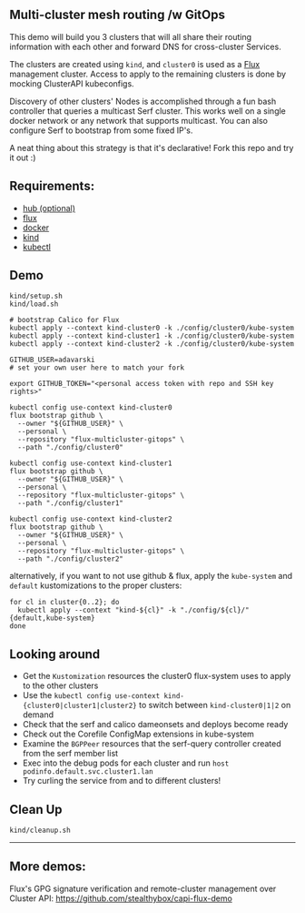 ## Multi-cluster mesh routing /w GitOps
This demo will build you 3 clusters that will all
share their routing information with each other and
forward DNS for cross-cluster Services.

The clusters are created using `kind`, and
`cluster0` is used as a [Flux](https://fluxcd.io) management cluster.
Access to apply to the remaining clusters is done by mocking ClusterAPI kubeconfigs.

Discovery of other clusters' Nodes is accomplished through
a fun bash controller that queries a multicast Serf cluster.
This works well on a single docker network or any network that supports multicast.
You can also configure Serf to bootstrap from some fixed IP's.

A neat thing about this strategy is that it's declarative!
Fork this repo and try it out :)

## Requirements:
   - [hub (optional)](https://cli.github.com/manual/installation)
   - [flux](https://fluxcd.io/flux/installation/)
   - [docker](https://docs.docker.com/engine/install/)
   - [kind](https://kind.sigs.k8s.io/docs/user/quick-start/)
   - [kubectl](https://kubernetes.io/docs/tasks/tools/)

## Demo

```shell
kind/setup.sh
kind/load.sh

# bootstrap Calico for Flux
kubectl apply --context kind-cluster0 -k ./config/cluster0/kube-system
kubectl apply --context kind-cluster1 -k ./config/cluster0/kube-system
kubectl apply --context kind-cluster2 -k ./config/cluster0/kube-system

GITHUB_USER=adavarski
# set your own user here to match your fork

export GITHUB_TOKEN="<personal access token with repo and SSH key rights>"

kubectl config use-context kind-cluster0
flux bootstrap github \
  --owner "${GITHUB_USER}" \
  --personal \
  --repository "flux-multicluster-gitops" \
  --path "./config/cluster0"

kubectl config use-context kind-cluster1
flux bootstrap github \
  --owner "${GITHUB_USER}" \
  --personal \
  --repository "flux-multicluster-gitops" \
  --path "./config/cluster1"

kubectl config use-context kind-cluster2
flux bootstrap github \
  --owner "${GITHUB_USER}" \
  --personal \
  --repository "flux-multicluster-gitops" \
  --path "./config/cluster2"
```
alternatively, if you want to not use github & flux, apply the `kube-system` and `default` kustomizations to the proper clusters:
```shell
for cl in cluster{0..2}; do
  kubectl apply --context "kind-${cl}" -k "./config/${cl}/"{default,kube-system}
done
```

## Looking around
- Get the `Kustomization` resources the cluster0 flux-system uses to apply to the other clusters
- Use the `kubectl config use-context kind-{cluster0|cluster1|cluster2}` to switch between `kind-cluster0|1|2` on demand
- Check that the serf and calico dameonsets and deploys become ready
- Check out the Corefile ConfigMap extensions in kube-system
- Examine the `BGPPeer` resources that the serf-query controller created from the serf member list
- Exec into the debug pods for each cluster and run `host podinfo.default.svc.cluster1.lan`
- Try curling the service from and to different clusters!


## Clean Up
```shell
kind/cleanup.sh
```

____


## More demos:
Flux's GPG signature verification and remote-cluster management over Cluster API: https://github.com/stealthybox/capi-flux-demo
